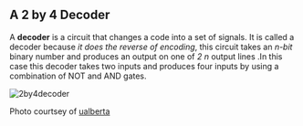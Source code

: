 ## A 2 by 4 Decoder

A **decoder** is a circuit that changes a code into a set of signals. It is called a decoder because *it does the reverse of encoding*, this circuit takes an *n-bit* binary number and produces an output on one of *2 n* output lines .In this case this decoder takes two inputs and produces four inputs by using a combination of NOT and AND gates.

![2by4decoder](/2by4decoder.gif)

Photo courtsey of [ualberta](https://webdocs.cs.ualberta.ca/~amaral/courses/329/webslides/Topic8-DocTimeDiagrams/img027.gif)
